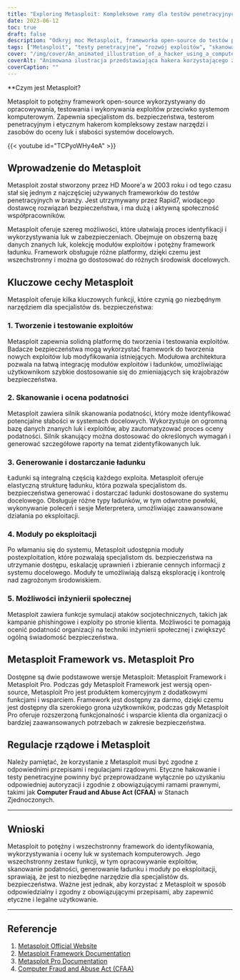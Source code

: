 ```yaml
---
title: "Exploring Metasploit: Kompleksowe ramy dla testów penetracyjnych i tworzenia exploitów"
date: 2023-06-12
toc: true
draft: false
description: "Odkryj moc Metasploit, frameworka open-source do testów penetracyjnych i tworzenia exploitów, z solidnymi funkcjami i dużą społecznością."
tags: ["Metasploit", "testy penetracyjne", "rozwój exploitów", "skanowanie luk w zabezpieczeniach", "generowanie ładunku", "po operacji", "etyczne hakowanie", "cyberbezpieczeństwo", "open-source", "ramy bezpieczeństwa", "ocena podatności na zagrożenia", "inżynieria społeczna", "Metasploit Framework", "Metasploit Pro", "bezpieczeństwo komputerowe", "HD Moore", "Rapid7", "rozwiązania bezpieczeństwa", "regulacje rządowe", "Ustawa o oszustwach i nadużyciach komputerowych", "CFAA", "świadomość bezpieczeństwa", "narzędzia hakerskie", "narzędzia cyberbezpieczeństwa", "społeczność cyberbezpieczeństwa", "zasoby cyberbezpieczeństwa", "specjaliści ds. cyberbezpieczeństwa", "najlepsze praktyki cyberbezpieczeństwa", "zgodność z cyberbezpieczeństwem", "przepisy dotyczące cyberbezpieczeństwa"]
cover: "/img/cover/An_animated_illustration_of_a_hacker_using_a_computer.png"
coverAlt: "Animowana ilustracja przedstawiająca hakera korzystającego z komputera i szkła powiększającego w celu przedstawienia eksploracji i analizy luk i exploitów w systemach komputerowych."
coverCaption: ""
---
```


**Czym jest Metasploit?

Metasploit to potężny framework open-source wykorzystywany do opracowywania, testowania i wykonywania exploitów przeciwko systemom komputerowym. Zapewnia specjalistom ds. bezpieczeństwa, testerom penetracyjnym i etycznym hakerom kompleksowy zestaw narzędzi i zasobów do oceny luk i słabości systemów docelowych.

{{< youtube id="TCPyoWHy4eA" >}}

## Wprowadzenie do Metasploit

Metasploit został stworzony przez HD Moore'a w 2003 roku i od tego czasu stał się jednym z najczęściej używanych frameworków do testów penetracyjnych w branży. Jest utrzymywany przez Rapid7, wiodącego dostawcę rozwiązań bezpieczeństwa, i ma dużą i aktywną społeczność współpracowników.

Metasploit oferuje szereg możliwości, które ułatwiają proces identyfikacji i wykorzystywania luk w zabezpieczeniach. Obejmuje on obszerną bazę danych znanych luk, kolekcję modułów exploitów i potężny framework ładunku. Framework obsługuje różne platformy, dzięki czemu jest wszechstronny i można go dostosować do różnych środowisk docelowych.

## Kluczowe cechy Metasploit

Metasploit oferuje kilka kluczowych funkcji, które czynią go niezbędnym narzędziem dla specjalistów ds. bezpieczeństwa:

### 1. Tworzenie i testowanie exploitów

Metasploit zapewnia solidną platformę do tworzenia i testowania exploitów. Badacze bezpieczeństwa mogą wykorzystać framework do tworzenia nowych exploitów lub modyfikowania istniejących. Modułowa architektura pozwala na łatwą integrację modułów exploitów i ładunków, umożliwiając użytkownikom szybkie dostosowanie się do zmieniających się krajobrazów bezpieczeństwa.

### 2. Skanowanie i ocena podatności

Metasploit zawiera silnik skanowania podatności, który może identyfikować potencjalne słabości w systemach docelowych. Wykorzystuje on ogromną bazę danych znanych luk i exploitów, aby zautomatyzować proces oceny podatności. Silnik skanujący można dostosować do określonych wymagań i generować szczegółowe raporty na temat zidentyfikowanych luk.

### 3. Generowanie i dostarczanie ładunku

Ładunki są integralną częścią każdego exploita. Metasploit oferuje elastyczną strukturę ładunku, która pozwala specjalistom ds. bezpieczeństwa generować i dostarczać ładunki dostosowane do systemu docelowego. Obsługuje różne typy ładunków, w tym odwrotne powłoki, wykonywanie poleceń i sesje Meterpretera, umożliwiając zaawansowane działania po eksploitacji.

### 4. Moduły po eksploitacji

Po włamaniu się do systemu, Metasploit udostępnia moduły postexploitation, które pozwalają specjalistom ds. bezpieczeństwa na utrzymanie dostępu, eskalację uprawnień i zbieranie cennych informacji z systemu docelowego. Moduły te umożliwiają dalszą eksplorację i kontrolę nad zagrożonym środowiskiem.

### 5. Możliwości inżynierii społecznej

Metasploit zawiera funkcje symulacji ataków socjotechnicznych, takich jak kampanie phishingowe i exploity po stronie klienta. Możliwości te pomagają ocenić podatność organizacji na techniki inżynierii społecznej i zwiększyć ogólną świadomość bezpieczeństwa.

## Metasploit Framework vs. Metasploit Pro

Dostępne są dwie podstawowe wersje Metasploit: Metasploit Framework i Metasploit Pro. Podczas gdy Metasploit Framework jest wersją open-source, Metasploit Pro jest produktem komercyjnym z dodatkowymi funkcjami i wsparciem. Framework jest dostępny za darmo, dzięki czemu jest dostępny dla szerokiego grona użytkowników, podczas gdy Metasploit Pro oferuje rozszerzoną funkcjonalność i wsparcie klienta dla organizacji o bardziej zaawansowanych potrzebach w zakresie bezpieczeństwa.

## Regulacje rządowe i Metasploit

Należy pamiętać, że korzystanie z Metasploit musi być zgodne z odpowiednimi przepisami i regulacjami rządowymi. Etyczne hakowanie i testy penetracyjne powinny być przeprowadzane wyłącznie po uzyskaniu odpowiedniej autoryzacji i zgodnie z obowiązującymi ramami prawnymi, takimi jak **Computer Fraud and Abuse Act (CFAA)** w Stanach Zjednoczonych.

______

## Wnioski

Metasploit to potężny i wszechstronny framework do identyfikowania, wykorzystywania i oceny luk w systemach komputerowych. Jego wszechstronny zestaw funkcji, w tym opracowywanie exploitów, skanowanie podatności, generowanie ładunku i moduły po eksploitacji, sprawiają, że jest to niezbędne narzędzie dla specjalistów ds. bezpieczeństwa. Ważne jest jednak, aby korzystać z Metasploit w sposób odpowiedzialny i zgodny z obowiązującymi przepisami, aby zapewnić etyczne i legalne użytkowanie.

______

## Referencje

1. [Metasploit Official Website](https://metasploit.com)
2. [Metasploit Framework Documentation](https://docs.metasploit.com/)
3. [Metasploit Pro Documentation](https://docs.rapid7.com/metasploit/)
4. [Computer Fraud and Abuse Act (CFAA)](https://www.law.cornell.edu/uscode/text/18/1030)

